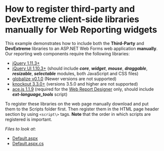 # How to register third-party and DevExtreme client-side libraries manually for Web Reporting widgets 

This example demonstrates how to include both the **Third\-Party** and **DevExtreme** libraries to an ASP.NET Web Forms web application **manually**. Our reporting web components require the following libraries:
- [jQuery 1.11.3+](http://jquery.com/)  
- [jQuery UI 1.10.3+](http://jqueryui.com/) (should include ***core***, ***widget***, ***mouse***, ***draggable***, ***resizable***, ***selectable*** modules, both JavaScript and CSS files)  
- [globalize v0.1.0](https://github.com/jquery/globalize) (Newer versions are not supported)  
- [knockout 3.3.0+](http://knockoutjs.com/)  (versions 3.5.0 and higher are not supported)
- [ace.js 1.1.9](http://ace.c9.io/) (required for the [Web Report Designer](https://documentation.devexpress.com/#XtraReports/CustomDocument17103) only, should include ***ext\-language\_tools*** script)  

To register these libraries on the web page manually download and put them to the Scripts folder first. Then register them in the HTML page header section by using `<script\>` tags. **Note** that the order in which scripts are registered is important.  


<!-- default file list -->
*Files to look at*:

* [Default.aspx](./CS/TestReportDesigner/Default.aspx)
* [Default.aspx.cs](./CS/TestReportDesigner/Default.aspx.cs)
<!-- default file list end -->